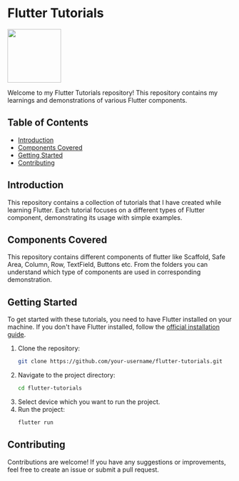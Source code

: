 # Flutter Tutorials
<img src="https://docs.flutter.dev/assets/images/branding/flutter/logo+text/horizontal/default.svg" width="120">

Welcome to my Flutter Tutorials repository! This repository contains my learnings and demonstrations of various Flutter components.

## Table of Contents

- [Introduction](#introduction)
- [Components Covered](#components-covered)
- [Getting Started](#getting-started)
- [Contributing](#contributing)

## Introduction

This repository contains a collection of tutorials that I have created while learning Flutter. Each tutorial focuses on a different types of Flutter component, demonstrating its usage with simple examples.

## Components Covered

This repository contains different components of flutter like Scaffold, Safe Area, Column, Row, TextField, Buttons etc. From the folders you can understand which type of components are used in corresponding demonstration.

## Getting Started

To get started with these tutorials, you need to have Flutter installed on your machine. If you don't have Flutter installed, follow the [official installation guide](https://flutter.dev/docs/get-started/install).

1. Clone the repository:
   ```sh
   git clone https://github.com/your-username/flutter-tutorials.git
2. Navigate to the project directory:
    ```sh
    cd flutter-tutorials
3. Select device which you want to run the project.
4. Run the project:
    ```sh
    flutter run
## Contributing
Contributions are welcome! If you have any suggestions or improvements, feel free to create an issue or submit a pull request.
